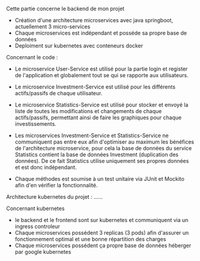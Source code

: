 Cette partie concerne le backend de mon projet

- Création d'une architecture microservices avec java springboot, actuellement 3 micro-services
- Chaque microservices est indépendant et posséde sa propre base de données
- Deploiment sur kubernetes avec conteneurs docker

Concernant le code :

- Le microservice User-Service est utilisé pour la partie login et register de l'application et globalement tout se qui se rapporte aux utilisateurs.
- Le microservice Investment-Service est utilisé pour les différents actifs/passifs de chaque utilisateur.
- Le microservice Statistics-Service est utilisé pour stocker et envoyé la liste de toutes les modifications et changements de chaque actifs/passifs, permettant ainsi de faire les graphiques pour chaque investissements.

- Les microservices Investment-Service et Statistics-Service ne communiquent pas entre eux afin d'optimiser au maximum les bénéfices de l'architecture microservice, pour cela la base de données du service Statistics contient la base de données Investment (duplication des données). De ce fait Statistics utilise uniquement ses propres données et est donc indépendant.

- Chaque méthodes est soumise à un test unitaire via JUnit et Mockito afin d'en vérifier la fonctionnalité.

Architecture kubernetes du projet :
......

Concernant kubernetes

- le backend et le frontend sont sur kubernetes et communiquent via un ingress controleur
- Chaque microservices possédent 3 replicas (3 pods) afin d'assurer un fonctionnement optimal et une bonne répartition des charges
- Chaque microservices possédent ça propre base de données héberger par google kubernetes 



